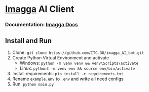 # [Imagga](https://imagga.com/) AI Client
### Documentation: [Imagga Docs](https://docs.imagga.com/)

## Install and Run

1. Clone: `git clone https://github.com/ITC-38/imagga_AI_bot.git`
2. Create Python Virtual Environment and activate
   * Windows: `python -m venv venv && venv\Scripts\activate`
   * Linux: `python3 -m venv env && source env/bin/activate`
3. Install requirements: `pip install -r requirements.txt`
4. Rename `example.env` to `.env` and write all need configs
5. Run: `python main.py`
